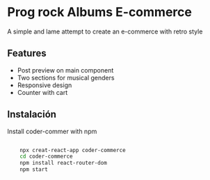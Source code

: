 
# Prog rock Albums E-commerce

A simple and lame attempt to create an e-commerce with retro style


## Features

- Post preview on main component
- Two sections for musical genders
- Responsive design
- Counter with cart


## Instalación

Install coder-commer with npm

```bash

    npx creat-react-app coder-commerce
    cd coder-commerce
    npm install react-router-dom
    npm start
```
    